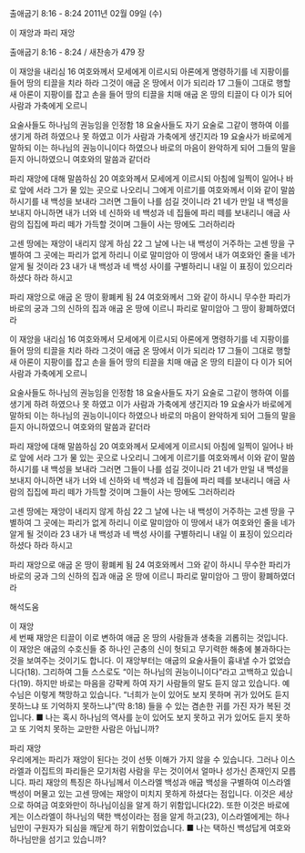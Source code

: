 출애굽기 8:16 - 8:24 
2011년 02월 09일 (수)

이 재앙과 파리 재앙



출애굽기 8:16 - 8:24 / 새찬송가 479 장


이 재앙을 내리심
16 여호와께서 모세에게 이르시되 아론에게 명령하기를 네 지팡이를 들어 땅의 티끌을 치라 하라 그것이 애굽 온 땅에서 이가 되리라 17 그들이 그대로 행할새 아론이 지팡이를 잡고 손을 들어 땅의 티끌을 치매 애굽 온 땅의 티끌이 다 이가 되어 사람과 가축에게 오르니  

요술사들도 하나님의 권능임을 인정함
18 요술사들도 자기 요술로 그같이 행하여 이를 생기게 하려 하였으나 못 하였고 이가 사람과 가축에게 생긴지라 19 요술사가 바로에게 말하되 이는 하나님의 권능이니이다 하였으나 바로의 마음이 완악하게 되어 그들의 말을 듣지 아니하였으니 여호와의 말씀과 같더라  

파리 재앙에 대해 말씀하심
20 여호와께서 모세에게 이르시되 아침에 일찍이 일어나 바로 앞에 서라 그가 물 있는 곳으로 나오리니 그에게 이르기를 여호와께서 이와 같이 말씀하시기를 내 백성을 보내라 그러면 그들이 나를 섬길 것이니라 21 네가 만일 내 백성을 보내지 아니하면 내가 너와 네 신하와 네 백성과 네 집들에 파리 떼를 보내리니 애굽 사람의 집집에 파리 떼가 가득할 것이며 그들이 사는 땅에도 그러하리라 

고센 땅에는 재앙이 내리지 않게 하심
22 그 날에 나는 내 백성이 거주하는 고센 땅을 구별하여 그 곳에는 파리가 없게 하리니 이로 말미암아 이 땅에서 내가 여호와인 줄을 네가 알게 될 것이라 23 내가 내 백성과 네 백성 사이를 구별하리니 내일 이 표징이 있으리라 하셨다 하라 하시고  

파리 재앙으로 애굽 온 땅이 황폐케 됨
24 여호와께서 그와 같이 하시니 무수한 파리가 바로의 궁과 그의 신하의 집과 애굽 온 땅에 이르니 파리로 말미암아 그 땅이 황폐하였더라  

이 재앙을 내리심
16 여호와께서 모세에게 이르시되 아론에게 명령하기를 네 지팡이를 들어 땅의 티끌을 치라 하라 그것이 애굽 온 땅에서 이가 되리라 17 그들이 그대로 행할새 아론이 지팡이를 잡고 손을 들어 땅의 티끌을 치매 애굽 온 땅의 티끌이 다 이가 되어 사람과 가축에게 오르니  

요술사들도 하나님의 권능임을 인정함
18 요술사들도 자기 요술로 그같이 행하여 이를 생기게 하려 하였으나 못 하였고 이가 사람과 가축에게 생긴지라 19 요술사가 바로에게 말하되 이는 하나님의 권능이니이다 하였으나 바로의 마음이 완악하게 되어 그들의 말을 듣지 아니하였으니 여호와의 말씀과 같더라  

파리 재앙에 대해 말씀하심
20 여호와께서 모세에게 이르시되 아침에 일찍이 일어나 바로 앞에 서라 그가 물 있는 곳으로 나오리니 그에게 이르기를 여호와께서 이와 같이 말씀하시기를 내 백성을 보내라 그러면 그들이 나를 섬길 것이니라 21 네가 만일 내 백성을 보내지 아니하면 내가 너와 네 신하와 네 백성과 네 집들에 파리 떼를 보내리니 애굽 사람의 집집에 파리 떼가 가득할 것이며 그들이 사는 땅에도 그러하리라 

고센 땅에는 재앙이 내리지 않게 하심
22 그 날에 나는 내 백성이 거주하는 고센 땅을 구별하여 그 곳에는 파리가 없게 하리니 이로 말미암아 이 땅에서 내가 여호와인 줄을 네가 알게 될 것이라 23 내가 내 백성과 네 백성 사이를 구별하리니 내일 이 표징이 있으리라 하셨다 하라 하시고  

파리 재앙으로 애굽 온 땅이 황폐케 됨
24 여호와께서 그와 같이 하시니 무수한 파리가 바로의 궁과 그의 신하의 집과 애굽 온 땅에 이르니 파리로 말미암아 그 땅이 황폐하였더라

해석도움





이 재앙  
세 번째 재앙은 티끌이 이로 변하여 애굽 온 땅의 사람들과 생축을 괴롭히는 것입니다. 이 재앙은 애굽의 수호신들 중 하나인 곤충의 신이 헛되고 무기력한 해충에 불과하다는 것을 보여주는 것이기도 합니다. 이 재앙부터는 애굽의 요술사들이 흉내낼 수가 없었습니다(18). 그리하여 그들 스스로도 “이는 하나님의 권능이니이다”라고 고백하고 있습니다(19). 하지만 바로는 마음을 강퍅케 하여 자기 사람들의 말도 듣지 않고 있습니다. 예수님은 이렇게 책망하고 있습니다. “너희가 눈이 있어도 보지 못하며 귀가 있어도 듣지 못하느냐 또 기억하지 못하느냐”(막 8:18) 들을 수 있는 겸손한 귀를 가진 자가 복된 것입니다. 
■ 나는 혹시 하나님의 역사를 눈이 있어도 보지 못하고 귀가 있어도 듣지 못하고 또 기억치 못하는 교만한 사람은 아닙니까?

파리 재앙  
우리에게는 파리가 재앙이 된다는 것이 선뜻 이해가 가지 않을 수 있습니다. 그러나 이스라엘과 이집트의 파리들은 모기처럼 사람을 무는 것이어서 얼마나 성가신 존재인지 모릅니다. 파리 재앙의 특징은 하나님께서 이스라엘 백성과 애굽 백성을 구별하여 이스라엘 백성이 머물고 있는 고센 땅에는 재앙이 미치지 못하게 하셨다는 점입니다. 이것은 세상으로 하여금 여호와만이 하나님이심을 알게 하기 위함입니다(22). 또한 이것은 바로에게는 이스라엘이 하나님의 택한 백성이라는 점을 알게 하고(23), 이스라엘에게는 하나님만이 구원자가 되심을 깨닫게 하기 위함이었습니다. 
■ 나는 택하신 백성답게 여호와 하나님만을 섬기고 있습니까?